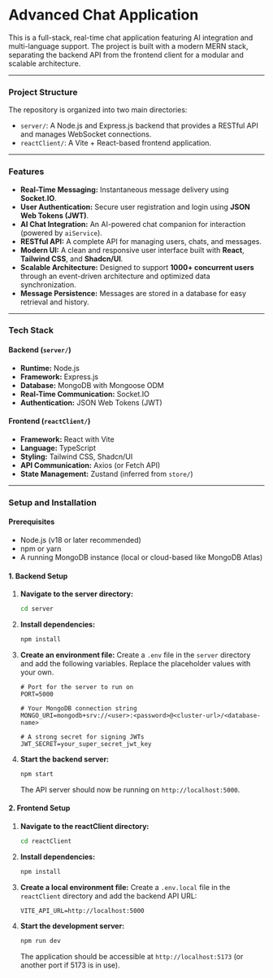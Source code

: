 # Advanced Chat Application

This is a full-stack, real-time chat application featuring AI integration and multi-language support. The project is built with a modern MERN stack, separating the backend API from the frontend client for a modular and scalable architecture.

---

### Project Structure

The repository is organized into two main directories:

-   `server/`: A Node.js and Express.js backend that provides a RESTful API and manages WebSocket connections.
-   `reactClient/`: A Vite + React-based frontend application.

---

### Features

-   **Real-Time Messaging:** Instantaneous message delivery using **Socket.IO**.
-   **User Authentication:** Secure user registration and login using **JSON Web Tokens (JWT)**.
-   **AI Chat Integration:** An AI-powered chat companion for interaction (powered by `aiService`).
-   **RESTful API:** A complete API for managing users, chats, and messages.
-   **Modern UI:** A clean and responsive user interface built with **React**, **Tailwind CSS**, and **Shadcn/UI**.
-   **Scalable Architecture:** Designed to support **1000+ concurrent users** through an event-driven architecture and optimized data synchronization.
-   **Message Persistence:** Messages are stored in a database for easy retrieval and history.

---

### Tech Stack

#### Backend (`server/`)

-   **Runtime:** Node.js
-   **Framework:** Express.js
-   **Database:** MongoDB with Mongoose ODM
-   **Real-Time Communication:** Socket.IO
-   **Authentication:** JSON Web Tokens (JWT)

#### Frontend (`reactClient/`)

-   **Framework:** React with Vite
-   **Language:** TypeScript
-   **Styling:** Tailwind CSS, Shadcn/UI
-   **API Communication:** Axios (or Fetch API)
-   **State Management:** Zustand (inferred from `store/`)

---

### Setup and Installation

#### Prerequisites

-   Node.js (v18 or later recommended)
-   npm or yarn
-   A running MongoDB instance (local or cloud-based like MongoDB Atlas)

#### 1. Backend Setup

1.  **Navigate to the server directory:**
    ```bash
    cd server
    ```

2.  **Install dependencies:**
    ```bash
    npm install
    ```

3.  **Create an environment file:**
    Create a `.env` file in the `server` directory and add the following variables. Replace the placeholder values with your own.

    ```env
    # Port for the server to run on
    PORT=5000

    # Your MongoDB connection string
    MONGO_URI=mongodb+srv://<user>:<password>@<cluster-url>/<database-name>

    # A strong secret for signing JWTs
    JWT_SECRET=your_super_secret_jwt_key
    ```

4.  **Start the backend server:**
    ```bash
    npm start
    ```
    The API server should now be running on `http://localhost:5000`.

#### 2. Frontend Setup

1.  **Navigate to the reactClient directory:**
    ```bash
    cd reactClient
    ```

2.  **Install dependencies:**
    ```bash
    npm install
    ```

3.  **Create a local environment file:**
    Create a `.env.local` file in the `reactClient` directory and add the backend API URL:
    ```env
    VITE_API_URL=http://localhost:5000
    ```

4.  **Start the development server:**
    ```bash
    npm run dev
    ```
    The application should be accessible at `http://localhost:5173` (or another port if 5173 is in use).
